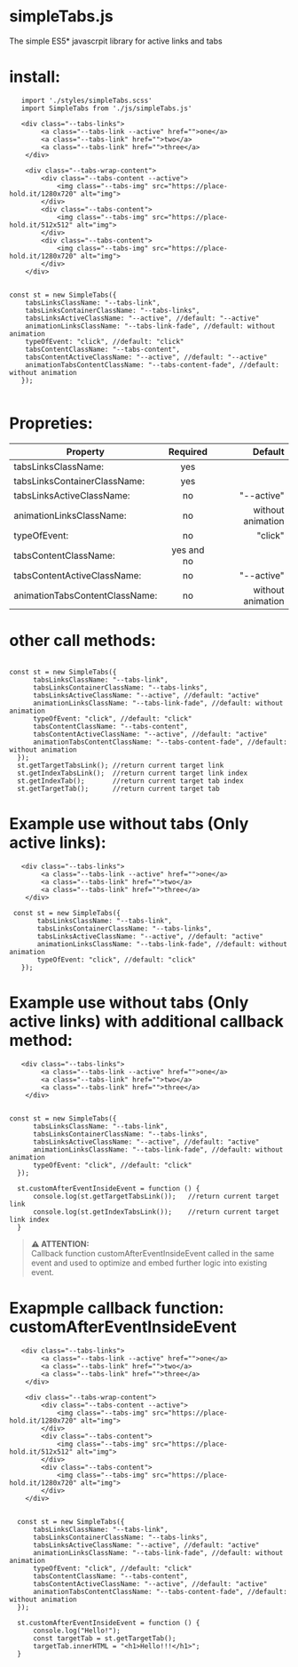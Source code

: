 # simpleTabs.js

The simple ES5* javascrpit library for active links and tabs

# install:

```
   import './styles/simpleTabs.scss'
   import SimpleTabs from './js/simpleTabs.js'
```

```
   <div class="--tabs-links">
        <a class="--tabs-link --active" href="">one</a>
        <a class="--tabs-link" href="">two</a>
        <a class="--tabs-link" href="">three</a>
    </div>

    <div class="--tabs-wrap-content">
        <div class="--tabs-content --active">
            <img class="--tabs-img" src="https://place-hold.it/1280x720" alt="img">
        </div>
        <div class="--tabs-content">
            <img class="--tabs-img" src="https://place-hold.it/512x512" alt="img">
        </div>
        <div class="--tabs-content">
            <img class="--tabs-img" src="https://place-hold.it/1280x720" alt="img">
        </div>
    </div>
```

```
   
const st = new SimpleTabs({
    tabsLinksClassName: "--tabs-link",
    tabsLinksContainerClassName: "--tabs-links",
    tabsLinksActiveClassName: "--active", //default: "--active"
    animationLinksClassName: "--tabs-link-fade", //default: without animation
    typeOfEvent: "click", //default: "click"
    tabsContentClassName: "--tabs-content",
    tabsContentActiveClassName: "--active", //default: "--active"
    animationTabsContentClassName: "--tabs-content-fade", //default: without animation
   });
   
```

# Propreties:

| Property   |      Required     |  Default |
|----------|:-------------:|------:|
| tabsLinksClassName: |  yes |  |
| tabsLinksContainerClassName: |    yes   |   |
| tabsLinksActiveClassName: | no |   "--active" |
| animationLinksClassName: | no |   without animation |
| typeOfEvent: | no |   "click" |
| tabsContentClassName: | yes and no |     |
| tabsContentActiveClassName: | no |  "--active" |
| animationTabsContentClassName: | no |   without animation |

# other call methods:

```
 
const st = new SimpleTabs({
      tabsLinksClassName: "--tabs-link",
      tabsLinksContainerClassName: "--tabs-links",
      tabsLinksActiveClassName: "--active", //default: "active"
      animationLinksClassName: "--tabs-link-fade", //default: without animation
      typeOfEvent: "click", //default: "click"
      tabsContentClassName: "--tabs-content",
      tabsContentActiveClassName: "--active", //default: "active"
      animationTabsContentClassName: "--tabs-content-fade", //default: without animation
  });
  st.getTargetTabsLink(); //return current target link
  st.getIndexTabsLink();  //return current target link index
  st.getIndexTab();       //return current target tab index
  st.getTargetTab();      //return current target tab

```

# Example use without tabs (Only active links):

```
   <div class="--tabs-links">
        <a class="--tabs-link --active" href="">one</a>
        <a class="--tabs-link" href="">two</a>
        <a class="--tabs-link" href="">three</a>
    </div>

```

```
 const st = new SimpleTabs({
       tabsLinksClassName: "--tabs-link",
       tabsLinksContainerClassName: "--tabs-links",
       tabsLinksActiveClassName: "--active", //default: "active"
       animationLinksClassName: "--tabs-link-fade", //default: without animation
       typeOfEvent: "click", //default: "click"
   });

```

# Example use without tabs (Only active links) with additional callback method:

```
   <div class="--tabs-links">
        <a class="--tabs-link --active" href="">one</a>
        <a class="--tabs-link" href="">two</a>
        <a class="--tabs-link" href="">three</a>
    </div>

```

```

const st = new SimpleTabs({
      tabsLinksClassName: "--tabs-link",
      tabsLinksContainerClassName: "--tabs-links",
      tabsLinksActiveClassName: "--active", //default: "active"
      animationLinksClassName: "--tabs-link-fade", //default: without animation
      typeOfEvent: "click", //default: "click"
  });
 
  st.customAfterEventInsideEvent = function () {
      console.log(st.getTargetTabsLink());   //return current target link
      console.log(st.getIndexTabsLink());    //return current target link index
  }

```

> **⚠ ATTENTION:**  
> Callback function customAfterEventInsideEvent called in the same event and used to optimize and embed further logic into existing event.


# Exapmple callback function: customAfterEventInsideEvent

```
   <div class="--tabs-links">
        <a class="--tabs-link --active" href="">one</a>
        <a class="--tabs-link" href="">two</a>
        <a class="--tabs-link" href="">three</a>
    </div>

    <div class="--tabs-wrap-content">
        <div class="--tabs-content --active">
            <img class="--tabs-img" src="https://place-hold.it/1280x720" alt="img">
        </div>
        <div class="--tabs-content">
            <img class="--tabs-img" src="https://place-hold.it/512x512" alt="img">
        </div>
        <div class="--tabs-content">
            <img class="--tabs-img" src="https://place-hold.it/1280x720" alt="img">
        </div>
    </div>
```

```

  const st = new SimpleTabs({
      tabsLinksClassName: "--tabs-link",
      tabsLinksContainerClassName: "--tabs-links",
      tabsLinksActiveClassName: "--active", //default: "active"
      animationLinksClassName: "--tabs-link-fade", //default: without animation
      typeOfEvent: "click", //default: "click"
      tabsContentClassName: "--tabs-content",
      tabsContentActiveClassName: "--active", //default: "active"
      animationTabsContentClassName: "--tabs-content-fade", //default: without animation
  });
 
  st.customAfterEventInsideEvent = function () {
      console.log("Hello!");
      const targetTab = st.getTargetTab();
      targetTab.innerHTML = "<h1>Hello!!!</h1>";
  }

```